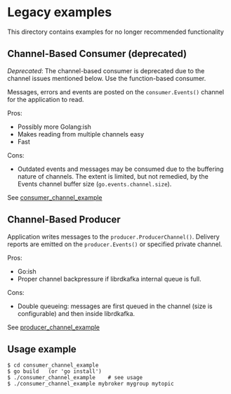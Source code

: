 Legacy examples
===============

This directory contains examples for no longer recommended functionality

Channel-Based Consumer (deprecated)
-----------------------------------

*Deprecated*: The channel-based consumer is deprecated due to the channel issues
              mentioned below. Use the function-based consumer.

Messages, errors and events are posted on the `consumer.Events()` channel
for the application to read.

Pros:

 * Possibly more Golang:ish
 * Makes reading from multiple channels easy
 * Fast

Cons:

 * Outdated events and messages may be consumed due to the buffering nature
   of channels. The extent is limited, but not remedied, by the Events channel
   buffer size (`go.events.channel.size`).

See [consumer_channel_example](consumer_channel_example)

Channel-Based Producer
----------------------

Application writes messages to the `producer.ProducerChannel()`.
Delivery reports are emitted on the `producer.Events()` or specified private channel.

Pros:

 * Go:ish
 * Proper channel backpressure if librdkafka internal queue is full.

Cons:

 * Double queueing: messages are first queued in the channel (size is configurable)
   and then inside librdkafka.

See [producer_channel_example](producer_channel_example)

Usage example
-------------

    $ cd consumer_channel_example
    $ go build   (or 'go install')
    $ ./consumer_channel_example    # see usage
    $ ./consumer_channel_example mybroker mygroup mytopic
